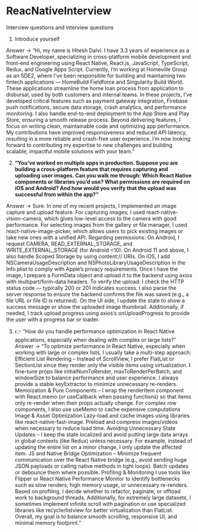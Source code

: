 # ReacNativeInterview
Interview questions and interview questions
1. Introduce yourself

  Answer -> “Hi, my name is Hitesh Dalvi. I have 3.3 years of experience as a Software Developer, specializing in cross-platform mobile development and front-end engineering using React Native, React.js, JavaScript, TypeScript, Redux, and Google Apps Script.
  Currently, I’m working at Homeville Group as an SDE2, where I’ve been responsible for building and maintaining two fintech applications — HomeBuild Fieldforce and Singularity Build World. These applications streamline the home loan process from application to disbursal, used by both customers and internal teams.
  In these projects, I’ve developed critical features such as payment gateway integration, Firebase push notifications, secure data storage, crash analytics, and performance monitoring. I also handle end-to-end deployment to the App Store and Play Store, ensuring a smooth release process.
  Beyond delivering features, I focus on writing clean, maintainable code and optimizing app performance. My contributions have improved responsiveness and reduced API latency, resulting in a more reliable and crash-free user experience.
  I’m now looking forward to contributing my expertise to new challenges and building scalable, impactful mobile solutions with your team.”

2. **“You’ve worked on multiple apps in production. Suppose you are building a cross-platform feature that requires capturing and uploading user images.
  Can you walk me through:
  Which React Native components or libraries you’d use?
  What permissions are required on iOS and Android?
  And how would you verify that the upload was successful from within the app?”**

  Answer -> Sure. In one of my recent projects, I implemented an image capture and upload feature.
  For capturing images, I used react-native-vision-camera, which gives low-level access to the camera with good performance.
  For selecting images from the gallery or file manager, I used react-native-image-picker, which allows users to pick existing images or take new ones with a unified API.
  Regarding permissions:
  On Android, I request CAMERA, READ_EXTERNAL_STORAGE, and WRITE_EXTERNAL_STORAGE (for Android <10). On Android 11 and above, I also handle Scoped Storage by using content:// URIs.
  On iOS, I add NSCameraUsageDescription and NSPhotoLibraryUsageDescription in the Info.plist to comply with Apple’s privacy requirements.
  Once I have the image, I prepare a FormData object and upload it to the backend using axios with multipart/form-data headers.
  To verify the upload:
  I check the HTTP status code — typically 200 or 201 indicates success.
  I also parse the server response to ensure the backend confirms the file was saved (e.g., a file URL or file ID is returned).
On the UI side, I update the state to show a success message or show the uploaded image thumbnail.
Additionally, if needed, I track upload progress using axios’s onUploadProgress to provide the user with a progress bar or loader.

3. 👉 “How do you handle performance optimization in React Native applications, especially when dealing with complex or large lists?”
  Answer -> “To optimize performance in React Native, especially when working with large or complex lists, I usually take a multi-step approach:
  Efficient List Rendering –
  Instead of ScrollView, I prefer FlatList or SectionList since they render only the visible items using virtualization.
  I fine-tune props like initialNumToRender, maxToRenderPerBatch, and windowSize to balance performance and user experience.
  I always provide a stable keyExtractor to minimize unnecessary re-renders.
  Memoization & Pure Components –
  I wrap the renderItem component with React.memo (or useCallback when passing functions) so that items only re-render when their props actually change.
  For complex row components, I also use useMemo to cache expensive computations
  Image & Asset Optimization 
  Lazy-load and cache images using libraries like react-native-fast-image.
  Preload and compress images/videos when necessary to reduce load time.
  Avoiding Unnecessary State Updates –
  I keep the state localized and avoid putting large data arrays in global contexts (like Redux) unless necessary.
  For example, instead of updating the entire list on a minor change, I only update the affected item.
  JS and Native Bridge Optimization –
  Minimize frequent communication over the React Native bridge (e.g., avoid sending huge JSON payloads or calling native methods in tight loops).
  Batch updates or debounce them where possible.
  Profiling & Monitoring 
  I use tools like Flipper or React Native Performance Monitor to identify bottlenecks such as slow renders, high memory usage, or unnecessary re-renders.
  Based on profiling, I decide whether to refactor, paginate, or offload work to background threads.
  Additionally, for extremely large datasets, I sometimes implement infinite scroll with pagination or use specialized libraries like recyclerlistview for better virtualization than FlatList.
  Overall, my goal is to balance smooth scrolling, responsive UI, and minimal memory footprint.”
